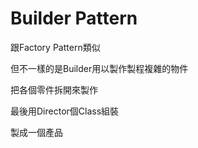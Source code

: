 Builder Pattern
=====

跟Factory Pattern類似

但不一樣的是Builder用以製作製程複雜的物件

把各個零件拆開來製作

最後用Director個Class組裝

製成一個產品

